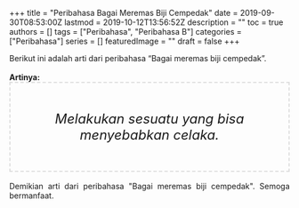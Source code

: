 +++
title = "Peribahasa Bagai Meremas Biji Cempedak"
date = 2019-09-30T08:53:00Z
lastmod = 2019-10-12T13:56:52Z
description = ""
toc = true
authors = []
tags = ["Peribahasa", "Peribahasa B"]
categories = ["Peribahasa"]
series = []
featuredImage = ""
draft = false
+++

<div dir="ltr" style="text-align: left;" trbidi="on"><div style="text-align: justify;">Berikut ini adalah arti dari peribahasa “Bagai meremas biji cempedak”.</div><br /><div style="text-align: justify;"><b>Artinya:</b></div><div style="border: 2px dashed #ddd; font-size: 24px; height: auto; margin: 0 auto; padding: 50px; text-align: center; width: auto;"><i>Melakukan sesuatu yang bisa menyebabkan celaka.</i></div><div style="text-align: justify;"><br /></div><div style="text-align: justify;">Demikian arti dari peribahasa "Bagai meremas biji cempedak". Semoga bermanfaat.</div></div>
